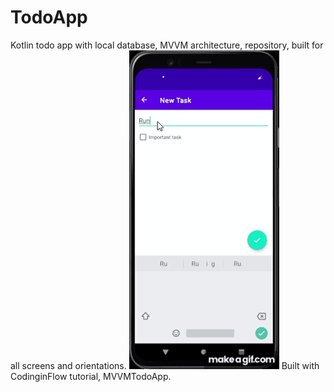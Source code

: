 # TodoApp
Kotlin todo app with local database, MVVM architecture, repository, built for all screens and orientations.
![](TodoAppDemoSized.gif)
Built with CodinginFlow tutorial, MVVMTodoApp.
